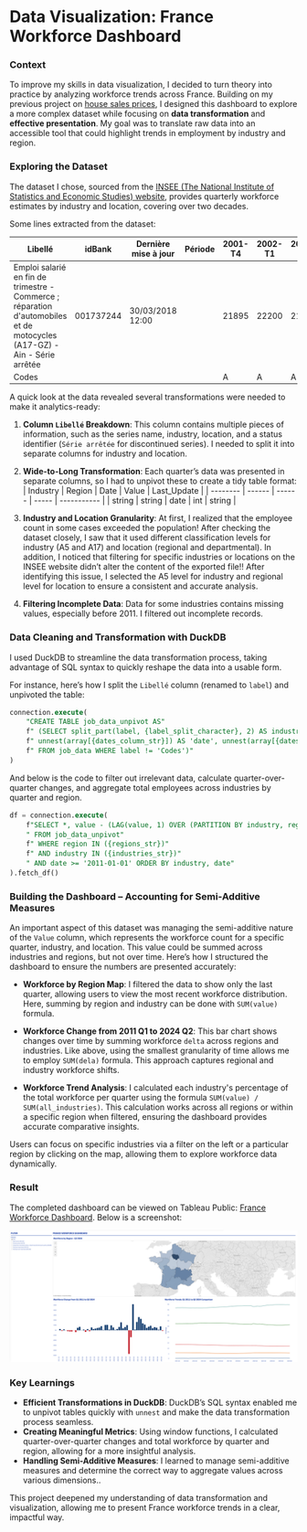 # Data Visualization: France Workforce Dashboard

### Context

To improve my skills in data visualization, I decided to turn theory into practice by analyzing workforce trends across France. Building on my previous project on [house sales prices](https://public.tableau.com/app/profile/khoa8102/viz/bouches-du-rhone-house-sales/Dashboard), I designed this dashboard to explore a more complex dataset while focusing on **data transformation** and **effective presentation**. My goal was to translate raw data into an accessible tool that could highlight trends in employment by industry and region.

### Exploring the Dataset

The dataset I chose, sourced from the [INSEE (The National Institute of Statistics and Economic Studies) website](https://www.insee.fr/fr/statistiques/series/102759768), provides quarterly workforce estimates by industry and location, covering over two decades. 

Some lines extracted from the dataset:

| Libellé  | idBank   | Dernière mise à jour | Période | 2001-T4 | 2002-T1 | 2002-T2 | 2002-T3 | ... | 2024-T2 |
| -- | -- | -- | -- | -- | -- | -- | -- | -- | -- |
| Emploi salarié en fin de trimestre - Commerce ; réparation d'automobiles et de motocycles (A17-GZ) - Ain - Série arrêtée | 001737244  | 30/03/2018 12:00    |         | 21895   | 22200   | 21736   | 22183   | ...|    | 
| Codes |            |                      |         | A       | A       | A       | A | ... | |
 
A quick look at the data revealed several transformations were needed to make it analytics-ready:

1. **Column `Libellé` Breakdown**: This column contains multiple pieces of information, such as the series name, industry, location, and a status identifier (`Série arrêtée` for discontinued series). I needed to split it into separate columns for industry and location.

2. **Wide-to-Long Transformation**: Each quarter’s data was presented in separate columns, so I had to unpivot these to create a tidy table format:
   | Industry | Region | Date   | Value | Last_Update |
   | -------- | ------ | ------ | ----- | ----------- |
   | string   | string | date   | int   | string      |

3. **Industry and Location Granularity**: At first, I realized that the employee count in some cases exceeded the population! After checking the dataset closely, I saw that it used different classification levels for industry (A5 and A17) and location (regional and departmental). In addition, I noticed that filtering for specific industries or locations on the INSEE website didn’t alter the content of the exported file!! After identifying this issue, I selected the A5 level for industry and regional level for location to ensure a consistent and accurate analysis.

4. **Filtering Incomplete Data**: Data for some industries contains missing values, especially before 2011. I filtered out incomplete records.

### Data Cleaning and Transformation with DuckDB
I used DuckDB to streamline the data transformation process, taking advantage of SQL syntax to quickly reshape the data into a usable form.

For instance, here’s how I split the `Libellé` column  (renamed to `label`) and unpivoted the table:
```sql
connection.execute(
    "CREATE TABLE job_data_unpivot AS"
    f" (SELECT split_part(label, {label_split_character}, 2) AS industry, split_part(label, {label_split_character}, 3) AS region, last_updated_at,"
    f" unnest(array[{dates_column_str}]) AS 'date', unnest(array[{dates_value_str}]) AS 'value'"
    f" FROM job_data WHERE label != 'Codes')"
)
```

And below is the code to filter out irrelevant data, calculate quarter-over-quarter changes, and aggregate total employees across industries by quarter and region.

```sql
df = connection.execute(
    f"SELECT *, value - (LAG(value, 1) OVER (PARTITION BY industry, region ORDER BY date)) delta, SUM(value) OVER (PARTITION BY region, date) all_industries_value"
    " FROM job_data_unpivot"
    f" WHERE region IN ({regions_str})"
    f" AND industry IN ({industries_str})"
    " AND date >= '2011-01-01' ORDER BY industry, date"
).fetch_df()
```

### Building the Dashboard – Accounting for Semi-Additive Measures
An important aspect of this dataset was managing the semi-additive nature of the `Value` column, which represents the workforce count for a specific quarter, industry, and location. This value could be summed across industries and regions, but not over time. Here’s how I structured the dashboard to ensure the numbers are presented accurately:

- **Workforce by Region Map**: I filtered the data to show only the last quarter, allowing users to view the most recent workforce distribution. Here, summing by region and industry can be done with `SUM(value)` formula.

- **Workforce Change from 2011 Q1 to 2024 Q2**: This bar chart shows changes over time by summing workforce `delta` across regions and industries. Like above, using the smallest granularity of time allows me to employ `SUM(dela)` formula. This approach captures regional and industry workforce shifts.

- **Workforce Trend Analysis**: I calculated each industry's percentage of the total workforce per quarter using the formula `SUM(value) / SUM(all_industries)`. This calculation works across all regions or within a specific region when filtered, ensuring the dashboard provides accurate comparative insights.

Users can focus on specific industries via a filter on the left or a particular region by clicking on the map, allowing them to explore workforce data dynamically.

### Result
The completed dashboard can be viewed on Tableau Public: [France Workforce Dashboard](https://public.tableau.com/app/profile/khoa8102/viz/france-jobs/Dashboard1). Below is a screenshot:

![France Workforce Dashboard](./france-workforce.png)


### Key Learnings

- **Efficient Transformations in DuckDB**: DuckDB’s SQL syntax enabled me to unpivot tables quickly with `unnest` and make the data transformation process seamless.
- **Creating Meaningful Metrics**: Using window functions, I calculated quarter-over-quarter changes and total workforce by quarter and region, allowing for a more insightful analysis.
- **Handling Semi-Additive Measures**: I learned to manage semi-additive measures and determine the correct way to aggregate values across various dimensions..

This project deepened my understanding of data transformation and visualization, allowing me to present France workforce trends in a clear, impactful way.